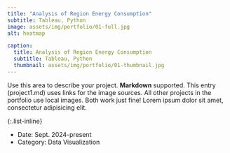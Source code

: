 ```yaml
---
title: "Analysis of Region Energy Consumption"
subtitle: Tableau, Python
image: assets/img/portfolio/01-full.jpg
alt: heatmap

caption: 
  title: Analysis of Region Energy Consumption
  subtitle: Tableau, Python
  thumbnail: assets/img/portfolio/01-thumbnail.jpg
---
```

Use this area to describe your project. **Markdown** supported. This entry (project1.md) uses links for the image sources. All other projects in the portfolio use local images. Both work just fine! Lorem ipsum dolor sit amet, consectetur adipisicing elit. 

{:.list-inline}
- Date: Sept. 2024-present
- Category: Data Visualization


